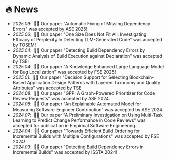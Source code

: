 # 🔥 News
- *2025.09*: &nbsp;🎉🎉 Our paper "Automatic Fixing of Missing Dependency Errors" was accepted by ASE 2025!
- *2025.06*: &nbsp;🎉🎉 Our paper "One Size Does Not Fit All: Investigating Efficacy of Perplexity in Detecting LLM-Generated Code" was accepted by TOSEM!
- *2025.04*: &nbsp;🎉🎉 Our paper "Detecting Build Dependency Errors by Dynamic Analysis of Build Execution against Declaration" was accepted by TSE!
- *2025.04*: &nbsp;🎉🎉 Our paper "A Knowledge Enhanced Large Language Model for Bug Localization" was accepted by FSE 2025!
- *2025.01*: &nbsp;🎉🎉 Our paper "Decision Support for Selecting Blockchain-Based Application Design Patterns with Layered Taxonomy and Quality Attributes" was accepted by TSE.
- *2024.08*: &nbsp;🎉🎉 Our paper "GPP: A Graph-Powered Prioritizer for Code Review Requests" was accepted by ASE 2024.
- *2024.08*: &nbsp;🎉🎉 Our paper "An Explainable Automated Model for Measuring Software Engineer Contribution" was accepted by ASE 2024.
- *2024.07*: &nbsp;🎉🎉 Our paper "A Preliminary Investigation on Using Multi-Task Learning to Predict Change Performance in Code Reviews" was accepted for publication in Empirical Software Engineering.
- *2024.04*: &nbsp;🎉🎉 Our paper "Towards Efficient Build Ordering for Incremental Builds with Multiple Configurations" was accepted by FSE 2024!
- *2024.03*: &nbsp;🎉🎉 Our paper "Detecting Build Dependency Errors in Incremental Builds" was accepted by ISSTA 2024!

